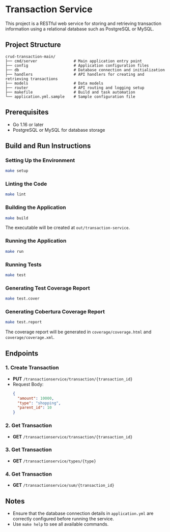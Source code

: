 # Transaction Service

This project is a RESTful web service for storing and retrieving transaction information using a relational database such as PostgreSQL or MySQL.

## Project Structure

```
crud-transaction-main/
├── cmd/server                # Main application entry point
├── config                    # Application configuration files
├── db                        # Database connection and initialization
├── handlers                  # API handlers for creating and retrieving transactions
├── models                    # Data models
├── router                    # API routing and logging setup
├── makefile                  # Build and task automation
└── application.yml.sample    # Sample configuration file
```

## Prerequisites

- Go 1.16 or later
- PostgreSQL or MySQL for database storage

## Build and Run Instructions

### Setting Up the Environment

```bash
make setup
```

### Linting the Code

```bash
make lint
```

### Building the Application

```bash
make build
```

The executable will be created at `out/transaction-service`.

### Running the Application

```bash
make run
```

### Running Tests

```bash
make test
```

### Generating Test Coverage Report

```bash
make test.cover
```

### Generating Cobertura Coverage Report

```bash
make test.report
```

The coverage report will be generated in `coverage/coverage.html` and `coverage/coverage.xml`.

## Endpoints

### 1. Create Transaction

- **PUT** `/transactionservice/transaction/{transaction_id}`
- Request Body:
  ```json
  {
    "amount": 10000,
    "type": "shopping",
    "parent_id": 10
  }
  ```

### 2. Get Transaction

- **GET** `/transactionservice/transaction/{transaction_id}`

### 3. Get Transaction

- **GET** `/transactionservice/types/{type}`

### 4. Get Transaction

- **GET** `/transactionservice/sum/{transaction_id}`

## Notes

- Ensure that the database connection details in `application.yml` are correctly configured before running the service.
- Use `make help` to see all available commands.
